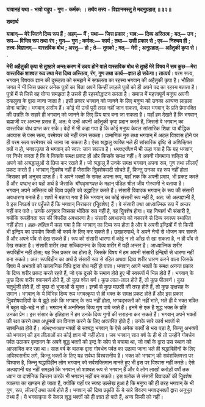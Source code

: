  **यावानहं यथा** **-** **भावो यद्रूप** **-** **गुण** **-** **कर्मक: ।** **तथैव तत्त्व** **-** **विज्ञानमस्तु ते मदनुग्रहात् ॥ ३२॥** 

**शब्दार्थ** 

**यावान्—** **मेरे जितने दिव्य रूप हैं** **; अहम्—** **मैं** **; यथा—** **जिस प्रकार** **; भाव:—** **दिव्य अस्तित्व** **; यत्—** **उन** **; रूप—** **विभिन्न रूप तथा** **रंग** **; गुण—** **गुण** **; कर्मक:—** **कार्य** **; तथा—** **उसी प्रकार से** **; एव—** **निश्चय ही** **; तत्त्व-विज्ञानम्—** **वास्तविक बोध** **; अस्तु—** **हो** **; ते—** **तुमको** **; मत्—** **मेरी** **; अनुग्रहात्—** **अहैतुकी कृपा से।** **.** 

**मेरी अहैतुकी कृपा से तुश्हारे अन्त:करण में उदय होने वाले वास्तविक बोध से तुश्हें मेरे** **विषय में सब कुछ—मेरा वास्तविक शाश्वत रूप तथा मेरा दिव्य अस्तित्व, रंग, गुण तथा** **कार्य—ज्ञात हो सकेगा।** **तात्पर्य :** परम सत्य, भगवान् विषयक ज्ञान की दुरूहता को समझने में सफलता का रहस्य भगवान् की अहैतुकी कृपा है। भौतिक जगत में भी जिस प्रकार अनेक पुत्रों का पिता अपने किन्हीं लाड़ले पुत्रों को ही अपने पद का रहस्य बताता है। पुत्रों में से जिसे वह योग्य समझता है उससे ही रहस्योद्धाटन करता है। समाज में महत्त्वपूर्ण मनुष्य अपनी दयालुता के द्वारा जाना जाता है। इसी प्रकार भगवान् को जानने के लिए मनुष्य को उनका अत्यन्त लाड़ला होना चाहिए। भगवान् असीम हैं। कोई भी उन्हें पूरी तरह नहीं जान सकता, केवल भगवान् के प्रति प्रेमाभक्ति की उन्नति के सहारे ही भगवान् को जानने के लिए प्रिय पात्र बना जा सकता है। यहाँ हम देखते हैं कि भगवान् ब्रह्माजी पर अत्यन्त प्रसन्न हैं, अत: वे उन्हें अपनी अहैतुकी कृपा प्रदान करते हैं, जिससे वे भगवान् का वास्तविक बोध प्राप्त कर सकें। वेदों में भी कहा गया है कि कोई मनुष्य केवल सांसारिक शिक्षा या बौद्धिक अवयास से परम सत्य, परमेश्वर को नहीं जान सकता। प्रामाणिक गुरु तथा भगवान् में अटल विश्वास होने पर ही परम सत्य परमेश्वर को जाना जा सकता है। ऐसा श्रद्धालु व्यक्ति भले ही सांसारिक दृष्टि से अशिकि्षत क्यों न हो, भगवत्कृपा से भगवान् को स्वत: जान सकता है। *भगवद्गीता* में भी कहा गया है कि यह भगवान् पर निर्भर करता है कि वे किसके समक्ष प्रकट हों और किसके समक्ष नहीं। वे अपनी योगमाया शकि्त से अपने को अश्रद्धालुओं से छिपा कर रखते हैं। जो श्रद्धालु हैं उनके समक्ष भगवान् अपना रूप, गुण तथा लीलाएँ प्रकट करते हैं। भगवान् निॢवशेष नहीं हैं जैसाकि निॢवशेषवादी सोचते हैं, किन्तु उनका वह रूप नहीं होता जिसका हमें अनुभव प्राप्त है। वे अपने भक्तों के समक्ष अपना रूप, यहाँ तक कि अपनी प्रमाप, भी प्रकट करते हैं और *यावान्* का यही अर्थ है जैसाकि *श्रीमद्भागवत* के महान् पंडित श्रील जीव गोस्वामी ने बताया है। भगवान् अपने अस्तित्व की दिव्य प्रकृति को उद्धाटित करते हैं। संसारी विवादक भगवान् के रूप की संसारी अवधारणा बनाते हैं। शाषों में बताया गया है कि भगवान् का कोई संसारी रूप नहीं है, अत: जो अल्पज्ञानी हैं, वे इस निष्कर्ष पर पहुँचते हैं कि भगवान् निराकार (निॢवशेष) हैं। वे संसारी तथा आध्यात्मिक रूप में अन्तर नहीं कर पाते। उनके अनुसार जिसका भौतिक रूप नहीं है, वह निॢवशेष होगा। यह निष्कर्ष भी संसारी है, क्योंकि रूपहीनता रूप की विपरीत अवधारणा है। संसारी अवधारणा को नकारने से दिव्य स्वरूप स्थापित नहीं होता। *ब्रह्म-संहिता* में कहा गया है कि भगवान् का दिव्य रूप होता है और वे अपनी इन्द्रियों में से किसी भी इन्द्रिय का उपयोग किसी भी कार्य के लिए कर सकते हैं। उदाहरणार्थ, वे अपने नेत्रों से भोजन कर सकते हैं और अपने पाँव से देख सकते हैं। रूप की संसारी धारणा में कोई न तो आँख से खा सकता है, न ही पाँव से देख सकता है। संसारी शरीर तथा सच्चिदानन्द के दिव्य शरीर में यही अन्तर है। आध्यात्मिक शरीर रूपविहीन नहीं होता; यह भिन्न प्रकार का होता है, जिसके विषय में हम अपनी संसारी इन्द्रियों से धारणा नहीं बना सकते। अत: रूपविहीन का अर्थ है संसारी रूप से रहित अथवा दिव्य शरीर धारण करने वाला जिसके विषय में अभक्तों को काल्पनिक विधि द्वारा बोध नहीं हो पाता। भगवान् अपने भक्तों के समक्ष अनन्त प्रकार के दिव्य शरीर प्रकट करते रहते हैं, जो एक दूसरे के समान होते हुए भी स्वरूपों में भिन्न होते हैं। भगवान् के कुछ दिव्य शरीर श्यामवर्ण होते हैं, तो कुछ श्वेत वर्ण। कुछ लाल-लाल होते हैं, तो कुछ पीतवर्ण। कुछ चतुर्भुजी होते हैं, तो कुछ दो भुजाओं से युक्त। इनमें से कुछ मछली की तरह होते हैं, तो कुछ ङ्क्षसह के समान। भगवान् के ये विभिन्न दिव्य रूप भगवत्कृपा से ही भक्त के समक्ष प्रकट होते हैं और इस प्रकार निॢवशेषवादियों के ये झूठे तर्क कि भगवान् के रूप नहीं होता, भगवद्भक्तों को नहीं भाते, भले ही वे भक्त भक्ति में बहुत बढ़े-चढ़े न हों। भगवान् में अनगिनत दिव्य गुण पाये जाते हैं। इनमें से एक है शुद्ध भक्त के प्रति उनका प्रेम। इस संसार के इतिहास में हम उनके दिव्य गुणों की सराहना कर सकते हैं। भगवान् अपने भक्तों की रक्षा करने तथा अधॢमयों का विनाश करने के लिए अवतरित होते हैं। उनके सारे कार्य भक्तों से सश्बन्धित होते हैं। *श्रीमद्भागवत* भक्तों से सश्बद्ध भगवान् के ऐसे अनेक कार्यों से भरा पड़ा है, किन्तु अभक्तों को भगवान् की इन लीलाओं का कोई ज्ञान भी नहीं होता। जब भगवान् सात वर्ष के ही थे तो उन्होंने गोवर्धन पर्वत उठाकर वृन्दावन के अपने शुद्ध भक्तों को इन्द्र के कोप से बचाया था, जो वर्षा के द्वारा उस स्थान को आप्लावित कर रहा था। सात वर्ष के बालक द्वारा गोवर्धन पर्वत का उठाया जाना भले ही श्रद्धाविहीनों के लिए अविश्वसनीय लगे, किन्तु भक्तों के लिए यह सर्वथा विश्वसनीय है। भक्त को भगवान् की सर्वशक्तिमत्ता पर विश्वास है, किन्तु श्रद्धाविहीन लोग भगवान् को सर्वशक्तिमान मानते हुए भी इस पर विश्वास नहीं करते। ऐसे अल्पज्ञानी यह नहीं समझते कि भगवान् तो शाश्वत रूप से भगवान् हैं और वे लोग लाखों करोड़ों वर्षों तक ध्यान या दार्शनिक चिन्तन करके भी भगवान् नहीं बन सकते। इस श्लोक से संसारी विवादकों की निॢवशेष व्यालया का खण्डन हो जाता है, क्योंकि यहाँ पर स्पष्ट उल्लेख हुआ है कि मनुष्य की ही तरह भगवान् के भी गुण, रूप, लीलाएँ तथा कार्य होते हैं। भगवान् की दिव्य प्रकृति के ये सारे विवरण भगवद्भक्तों द्वारा अनुभूत तथ्य हैं। ये भगवत्कृपा से केवल शुद्ध भक्तों को ही ज्ञात हो पाते हैं, अन्य किसी को नहीं। 